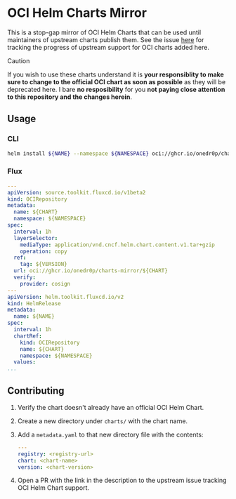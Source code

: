 # OCI Helm Charts Mirror

This is a stop-gap mirror of OCI Helm Charts that can be used until maintainers of upstream charts publish them. See the issue [here](https://github.com/onedr0p/charts-mirror/issues/6) for tracking the progress of upstream support for OCI charts added here.

> [!CAUTION]
> If you wish to use these charts understand it is **your responsiblity to make sure to change to the official OCI chart as soon as possible** as they will be deprecated here. I bare **no resposibility** for you **not paying close attention to this repository and the changes herein**.

## Usage

### CLI

```sh
helm install ${NAME} --namespace ${NAMESPACE} oci://ghcr.io/onedr0p/charts-mirror/${CHART} --version ${VERSION}
```

### Flux

```yaml
---
apiVersion: source.toolkit.fluxcd.io/v1beta2
kind: OCIRepository
metadata:
  name: ${CHART}
  namespace: ${NAMESPACE}
spec:
  interval: 1h
  layerSelector:
    mediaType: application/vnd.cncf.helm.chart.content.v1.tar+gzip
    operation: copy
  ref:
    tag: ${VERSION}
  url: oci://ghcr.io/onedr0p/charts-mirror/${CHART}
  verify:
    provider: cosign
---
apiVersion: helm.toolkit.fluxcd.io/v2
kind: HelmRelease
metadata:
  name: ${NAME}
spec:
  interval: 1h
  chartRef:
    kind: OCIRepository
    name: ${CHART}
    namespace: ${NAMESPACE}
  values:
...
```

## Contributing

1. Verify the chart doesn't already have an official OCI Helm Chart.
2. Create a new directory under `charts/` with the chart name.
3. Add a `metadata.yaml` to that new directory file with the contents:

    ```yaml
    ---
    registry: <registry-url>
    chart: <chart-name>
    version: <chart-version>
    ```

4. Open a PR with the link in the description to the upstream issue tracking OCI Helm Chart support.
